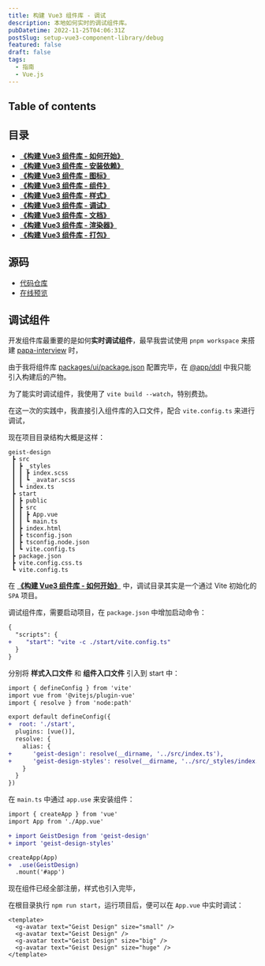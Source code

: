 ```yaml
---
title: 构建 Vue3 组件库 - 调试
description: 本地如何实时的调试组件库。
pubDatetime: 2022-11-25T04:06:31Z
postSlug: setup-vue3-component-library/debug
featured: false
draft: false
tags:
  - 指南
  - Vue.js
---
```


## Table of contents

## 目录

- [**《构建 Vue3 组件库 - 如何开始》**](/posts/setup-vue3-component-library/how-to-start)
- [**《构建 Vue3 组件库 - 安装依赖》**](/posts/setup-vue3-component-library/install-deps)
- [**《构建 Vue3 组件库 - 图标》**](/posts/setup-vue3-component-library/svg-icon)
- [**《构建 Vue3 组件库 - 组件》**](/posts/setup-vue3-component-library/sfc)
- [**《构建 Vue3 组件库 - 样式》**](/posts/setup-vue3-component-library/css)
- [**《构建 Vue3 组件库 - 调试》**](/posts/setup-vue3-component-library/debug)
- [**《构建 Vue3 组件库 - 文档》**](/posts/setup-vue3-component-library/doc)
- [**《构建 Vue3 组件库 - 渲染器》**](/posts/setup-vue3-component-library/plopjs)
- [**《构建 Vue3 组件库 - 打包》**](/posts/setup-vue3-component-library/build)

## 源码

- [代码仓库](https://github.com/passionzale/geist-design)
- [在线预览](https://geist-design.lovchun.com)

## 调试组件

开发组件库最重要的是如何**实时调试组件**，最早我尝试使用 `pnpm workspace` 来搭建 [papa-interview](https://github.com/passionzale/papa-interview) 时，

由于我将组件库 [packages/ui/package.json](https://github.com/PassionZale/papa-interview/tree/main/packages/ui/package.json) 配置完毕，在 [@app/ddl](https://github.com/PassionZale/papa-interview/tree/main/@app/ddl) 中我只能引入构建后的产物。

为了能实时调试组件，我使用了 `vite build --watch`，特别费劲。

在这一次的实践中，我直接引入组件库的入口文件，配合 `vite.config.ts` 来进行调试，

现在项目目录结构大概是这样：

<Tree data={Data} />

```ansi
geist-design
 ┣ src
 ┃ ┣ _styles
 ┃ ┃ ┣ index.scss
 ┃ ┃ ┗ _avatar.scss
 ┃ ┗ index.ts
 ┣ start
 ┃ ┣ public
 ┃ ┣ src
 ┃ ┃ ┣ App.vue
 ┃ ┃ ┗ main.ts
 ┃ ┣ index.html
 ┃ ┣ tsconfig.json
 ┃ ┣ tsconfig.node.json
 ┃ ┗ vite.config.ts
 ┣ package.json
 ┣ vite.config.css.ts
 ┗ vite.config.ts
```

在 [**《构建 Vue3 组件库 - 如何开始》**](/posts/setup-vue3-component-library/how-to-start) 中，调试目录其实是一个通过 Vite 初始化的 `SPA` 项目。

调试组件库，需要启动项目，在 `package.json` 中增加启动命令：

```diff title="package.json"
{
  "scripts": {
+    "start": "vite -c ./start/vite.config.ts"
  }
}
```

分别将 **样式入口文件** 和 **组件入口文件** 引入到 start 中：

```diff title="start/vite.config.ts"
import { defineConfig } from 'vite'
import vue from '@vitejs/plugin-vue'
import { resolve } from 'node:path'

export default defineConfig({
+  root: './start',
  plugins: [vue()],
  resolve: {
    alias: {
+      'geist-design': resolve(__dirname, '../src/index.ts'),
+      'geist-design-styles': resolve(__dirname, '../src/_styles/index.scss')
    }
  }
})
```

在 `main.ts` 中通过 `app.use` 来安装组件：

```diff title="start/src/main.ts"
import { createApp } from 'vue'
import App from './App.vue'

+ import GeistDesign from 'geist-design'
+ import 'geist-design-styles'

createApp(App)
+  .use(GeistDesign)
  .mount('#app')
```

现在组件已经全部注册，样式也引入完毕，

在根目录执行 `npm run start`，运行项目后，便可以在 `App.vue` 中实时调试：

```astro title="src/App.vue"
<template>
  <g-avatar text="Geist Design" size="small" />
  <g-avatar text="Geist Design" />
  <g-avatar text="Geist Design" size="big" />
  <g-avatar text="Geist Design" size="huge" />
</template>
```
